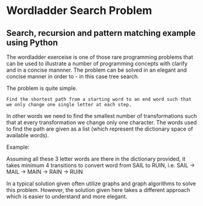 # Wordladder Search Problem
## Search, recursion and pattern matching example using Python

The wordladder exerceise is one of those rare programming problems that can be used to illustrate a number of programming concepts with clarify and in a concise mannner.
The problem can be solved in an elegant and concise manner in order to - in this case tree search.

The problem is quite simple.

    Find the shortest path from a starting word to an end word such that we only change one single letter at each step.
    
In other words we need to find the smallest number of transformations such that at every transformation we change only one character. The words used to find the path are given as a list (which represent the dictionary space of available words).

Example:

Assuming all these 3 letter words are there in the dictionary provided, it takes minimum 4 transitions to convert word from SAIL to RUIN, i.e.
SAIL -> MAIL -> MAIN -> RAIN -> RUIN

In a typical solution given often utilize graphs and graph algorithms to solve this problem. However, the solution given here takes a different approach which is easier to understand and more elegant.
